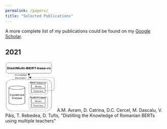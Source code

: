 ```yaml
---
permalink: /papers/
title: "Selected Publications"
---
```


A more complete list of my publications could be found on my [Google Scholar](https://scholar.google.com/citations?user=00FWAZ0AAAAJ&hl=en).

## 2021

<img height="160" src="/assets/images/papers/distilbertro.png" width="160"/> A.M. Avram, D. Catrina, D.C. Cercel, M. Dascalu, V. Păiș, T. Rebedea, D. Tufis, &quot;Distilling the Knowledge of Romanian BERTs using multiple teachers&quot;